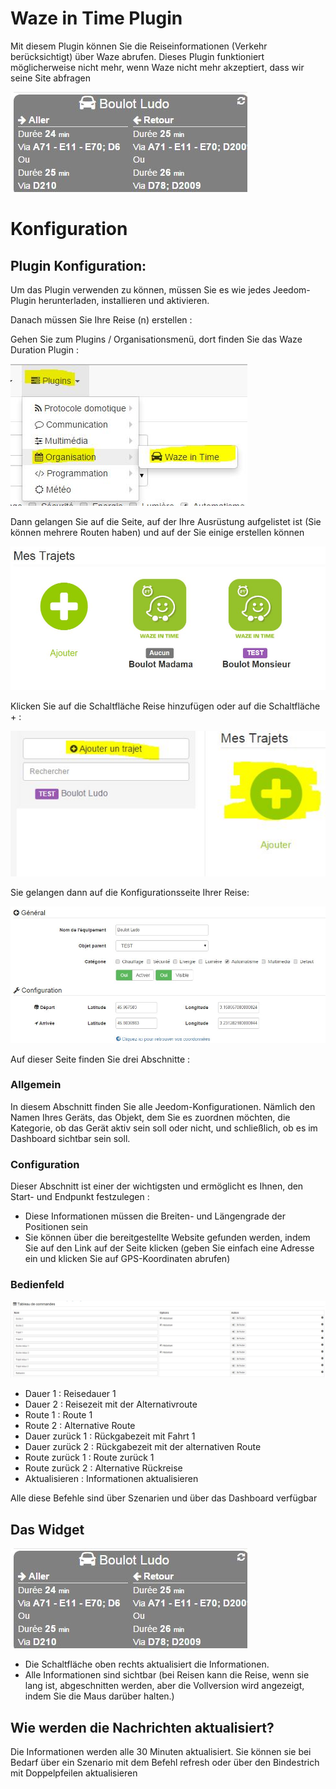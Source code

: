 # Waze in Time Plugin 

Mit diesem Plugin können Sie die Reiseinformationen (Verkehr berücksichtigt) über Waze abrufen. Dieses Plugin funktioniert möglicherweise nicht mehr, wenn Waze nicht mehr akzeptiert, dass wir seine Site abfragen

![wazeintime screenshot1](./images/wazeintime_screenshot1.jpg)

# Konfiguration 

## Plugin Konfiguration: 

Um das Plugin verwenden zu können, müssen Sie es wie jedes Jeedom-Plugin herunterladen, installieren und aktivieren.

Danach müssen Sie Ihre Reise (n) erstellen :

Gehen Sie zum Plugins / Organisationsmenü, dort finden Sie das Waze Duration Plugin :

![configuration1](./images/configuration1.jpg)

Dann gelangen Sie auf die Seite, auf der Ihre Ausrüstung aufgelistet ist (Sie können mehrere Routen haben) und auf der Sie einige erstellen können

![wazeintime screenshot2](./images/wazeintime_screenshot2.jpg)

Klicken Sie auf die Schaltfläche Reise hinzufügen oder auf die Schaltfläche + :

![config2](./images/config2.jpg)

Sie gelangen dann auf die Konfigurationsseite Ihrer Reise:

![wazeintime screenshot3](./images/wazeintime_screenshot3.jpg)

Auf dieser Seite finden Sie drei Abschnitte :

### Allgemein

In diesem Abschnitt finden Sie alle Jeedom-Konfigurationen. Nämlich den Namen Ihres Geräts, das Objekt, dem Sie es zuordnen möchten, die Kategorie, ob das Gerät aktiv sein soll oder nicht, und schließlich, ob es im Dashboard sichtbar sein soll.

### Configuration

Dieser Abschnitt ist einer der wichtigsten und ermöglicht es Ihnen, den Start- und Endpunkt festzulegen :

-   Diese Informationen müssen die Breiten- und Längengrade der Positionen sein
-   Sie können über die bereitgestellte Website gefunden werden, indem Sie auf den Link auf der Seite klicken (geben Sie einfach eine Adresse ein und klicken Sie auf GPS-Koordinaten abrufen)

### Bedienfeld

![config3](./images/config3.jpg)

-   Dauer 1 : Reisedauer 1
-   Dauer 2 : Reisezeit mit der Alternativroute
-   Route 1 : Route 1
-   Route 2 : Alternative Route
-   Dauer zurück 1 : Rückgabezeit mit Fahrt 1
-   Dauer zurück 2 : Rückgabezeit mit der alternativen Route
-   Route zurück 1 : Route zurück 1
-   Route zurück 2 : Alternative Rückreise
-   Aktualisieren : Informationen aktualisieren

Alle diese Befehle sind über Szenarien und über das Dashboard verfügbar

## Das Widget

![wazeintime screenshot1](./images/wazeintime_screenshot1.jpg)

-   Die Schaltfläche oben rechts aktualisiert die Informationen.
-   Alle Informationen sind sichtbar (bei Reisen kann die Reise, wenn sie lang ist, abgeschnitten werden, aber die Vollversion wird angezeigt, indem Sie die Maus darüber halten.)

## Wie werden die Nachrichten aktualisiert?

Die Informationen werden alle 30 Minuten aktualisiert. Sie können sie bei Bedarf über ein Szenario mit dem Befehl refresh oder über den Bindestrich mit Doppelpfeilen aktualisieren
